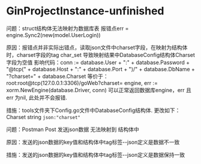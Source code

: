 # GinProjectInstance-unfinished

问题：struct结构体无法映射为数据库表  报错点err = engine.Sync2(new(model.UserLogin))

原因：报错点并非实际出错点，读取json文件中charset字段，在映射为结构体时，charset字段的tag char_set 导致映射结果中DatabaseConfig结构体Charset字段为空值
     影响代码：conn := database.User + ":" + database.Password + "@tcp(" + database.Host + ":" + database.Port + ")/" + database.DbName + "?charset=" + database.Charset
     等价于：root:root@tcp(127.0.0.1:3306)/goWeb?charset=
     engine, err := xorm.NewEngine(database.Driver, conn) 可以正常返回数据库engine，err 且err 为nil, 此处并不会报错.

措施：tools文件夹下Config.go文件中DatabaseConfig结构体. 更改如下：Charset  string `json:"charset"`


问题：Postman Post 发送json数据 无法映射到 结构体中

原因：发送的json数据的key值和结构体中tag标签--json定义是数据不一致

措施：发送的json数据的key值和结构体中tag标签--json定义是数据保持一致